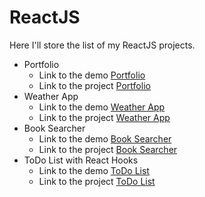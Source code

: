 # ReactJS
 Here I'll store the list of my ReactJS projects.
 
 - Portfolio 
     - Link to the demo [ Portfolio](https://parfum505.github.io/portfolio-react/ "Portfolio")
     - Link to the project [ Portfolio](https://github.com/Parfum505/portfolio-react "Portfolio")
 - Weather App 
     - Link to the demo [ Weather App](https://parfum505.github.io/weather-react/ "Weather App")
     - Link to the project [ Weather App](https://github.com/Parfum505/weather-react "Weather App")
 - Book Searcher 
    - Link to the demo [ Book Searcher](https://parfum505.github.io/bookSearcherReact/ "Book Searcher")
    - Link to the project [ Book Searcher](https://github.com/Parfum505/bookSearcherReact "Book Searcher")
 - ToDo List with React Hooks 
    - Link to the demo [ ToDo List](https://parfum505.github.io/todoListReactHooks/ "ToDo List")
    - Link to the project [ ToDo List](https://github.com/Parfum505/todoListReactHooks "ToDo List")